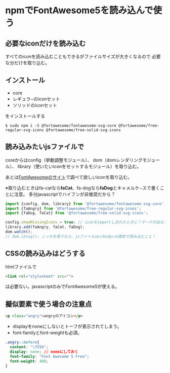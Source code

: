 # npmでFontAwesome5を読み込んで使う

## 必要なiconだけを読み込む

すべてのiconを読み込むこともできるがファイルサイズが大きくなるので
必要な分だけを取り込む。

## インストール

- core
- レギュラ−のiconセット
- ソリッドのiconセット

をインストールする

`$ sudo npm i -S @fortawesome/fontawesome-svg-core @fortawesome/free-regular-svg-icons @fortawesome/free-solid-svg-icons`

## 読み込みたいjsファイルで

coreからはconfig（挙動調整モジュール）、
dom（domレンダリングモジュール）、
library（使いたいiconをセットするモジュール）を取り込む。

あとは[FontAwesomeのサイト][1]で調べて欲しいiconを取り込む。

[1]:https://fontawesome.com/icons?d=gallery&s=regular,solid&m=free

※取り込むときはfa-catなら**faCat**、fa-dogなら**faDog**とキャメルケ−スで書くことに注意。
多分javascriptでハイフンが非推奨だから？

```javascript
import {config, dom, library} from '@fortawesome/fontawesome-svg-core';
import {faAngry} from '@fortawesome/free-regular-svg-icons';
import {faDog, faCat} from '@fortawesome/free-solid-svg-icons';

config.showMissingIcons = true; // iconをimportし忘れたときに？マークが出ないようにするならfalse
library.add(faAngry, faCat, faDog);
dom.watch();
// dom.i2svg(); こっちを使うなら、jsファイルは</body>の直前で読み込むこと！
```

## CSSの読み込みはどうする

htmlファイルで

```html
<link rel="stylesheet" src="">
```

は必要ない。javascriptのみでFontAwesome5が使える。

## 擬似要素で使う場合の注意点

```html
<p class="angry">angryのアイコン</p>
```

- displayをnoneにしないとトーフが表示されてしまう。
- font-familyとfont-weightも必須。

```css
.angry::before{
  content: "\f556";
  display: none; // noneにしておく
  font-family: "Font Awesome 5 Free";
  font-weight: 400;
}

```
